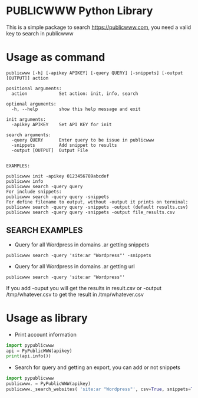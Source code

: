 PUBLICWWW Python Library   
========================

This is a simple package to search https://publicwww.com, you need a valid key to search in publicwww

Usage as command
================

```console
publicwww [-h] [-apikey APIKEY] [-query QUERY] [-snippets] [-output [OUTPUT]] action

positional arguments:
  action            Set action: init, info, search

optional arguments:
  -h, --help        show this help message and exit

init arguments:
  -apikey APIKEY    Set API KEY for init

search arguments:
  -query QUERY      Enter query to be issue in publicwww
  -snippets         Add snippet to results
  -output [OUTPUT]  Output File


EXAMPLES:

publicwww init -apikey 0123456789abcdef
publicwww info
publicwww search -query query
For include snippets:
publicwww search -query query -snippets
For define filename to output, without -output it prints on terminal:
publicwww search -query query -snippets -output (default results.csv)
publicwww search -query query -snippets -output file_results.csv
```

SEARCH EXAMPLES
---------------

* Query for all Wordpress in domains .ar getting snippets

```console
publicwww search -query 'site:ar "Wordpress"' -snippets
```

* Query for all Wordpress in domains .ar getting url

```console
publicwww search -query 'site:ar "Wordpress"' 
```
If you add -ouput you will get the results in result.csv or -output /tmp/whatever.csv to get the result in /tmp/whatever.csv 

Usage as library
================

* Print account information

```python
import pypublicwww
api = PyPublicWWW(apikey)
print(api.info())
```
* Search for query and getting an export, you can add or not snippets

```python
import pypublicwww
publicwww. = PyPublicWWW(apikey)
publicwww._search_websites( 'site:ar "Wordpress"', csv=True, snippets=True)
```
